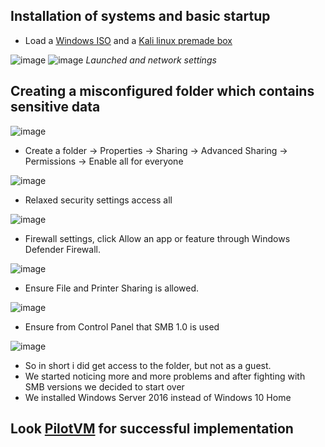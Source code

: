 ## Installation of systems and basic startup
- Load a [Windows ISO](https://www.microsoft.com/fi-fi/software-download/windows10) and a [Kali linux premade box](https://www.kali.org/get-kali/#kali-virtual-machines)

![image](https://github.com/user-attachments/assets/0581ffd2-b9f6-46d9-a8c4-997615bb3487)
![image](https://github.com/user-attachments/assets/84287233-e5cb-44ce-a0e0-0002e3dc4a65)
*Launched and network settings*

## Creating a misconfigured folder which contains sensitive data

![image](https://github.com/user-attachments/assets/77494250-ae33-4ad1-9d66-6b24a49785bd)

- Create a folder -> Properties -> Sharing -> Advanced Sharing -> Permissions -> Enable all for everyone

![image](https://github.com/user-attachments/assets/d34412ec-2747-420b-926f-d8bf4cc4a82a)

- Relaxed security settings access all

![image](https://github.com/user-attachments/assets/a9f194f6-e87f-4435-8271-4450bb0ce1dd)

- Firewall settings, click Allow an app or feature through Windows Defender Firewall.

![image](https://github.com/user-attachments/assets/71121bfa-9cb2-4ec3-9bef-1076cb9114d7)

- Ensure File and Printer Sharing is allowed.

![image](https://github.com/user-attachments/assets/ed8bca9f-87c0-47ba-b109-74365b86a08b)

- Ensure from Control Panel that SMB 1.0 is used

![image](https://github.com/user-attachments/assets/bec18942-3fe5-44c0-b901-c7c178172a02)

- So in short i did get access to the folder, but not as a guest.
- We started noticing more and more problems and after fighting with SMB versions we decided to start over
- We installed Windows Server 2016 instead of Windows 10 Home

## Look [PilotVM](https://github.com/Kingis60K/Sisu_ARC/blob/main/documentation/PilotVM.md) for successful implementation
